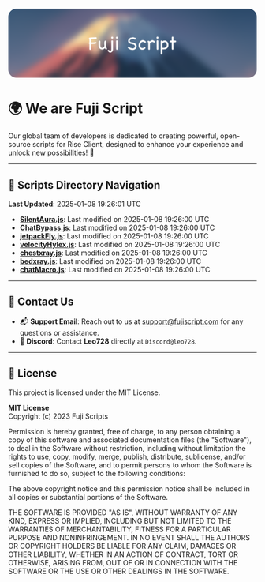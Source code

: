 ![Banner](.github/b.webp)

# 🌍 **We are Fuji Script**

Our global team of developers is dedicated to creating powerful, open-source scripts for Rise Client, designed to enhance your experience and unlock new possibilities! 🌟

---
<!-- SCRIPTS_NAVIGATION_START -->
## 📂 **Scripts Directory Navigation**

**Last Updated**: 2025-01-08 19:26:01 UTC

- **[SilentAura.js](scripts/SilentAura.js)**: Last modified on 2025-01-08 19:26:00 UTC
- **[ChatBypass.js](scripts/ChatBypass.js)**: Last modified on 2025-01-08 19:26:00 UTC
- **[jetpackFly.js](scripts/jetpackFly.js)**: Last modified on 2025-01-08 19:26:00 UTC
- **[velocityHylex.js](scripts/velocityHylex.js)**: Last modified on 2025-01-08 19:26:00 UTC
- **[chestxray.js](scripts/chestxray.js)**: Last modified on 2025-01-08 19:26:00 UTC
- **[bedxray.js](scripts/bedxray.js)**: Last modified on 2025-01-08 19:26:00 UTC
- **[chatMacro.js](scripts/chatMacro.js)**: Last modified on 2025-01-08 19:26:00 UTC

<!-- SCRIPTS_NAVIGATION_END -->

---

## 💬 **Contact Us**  
- 📬 **Support Email**: Reach out to us at [support@fujiscript.com](mailto:support@fujiscript.com) for any questions or assistance.  
- 💬 **Discord**: Contact **Leo728** directly at `Discord@leo728`.

---

## 📜 **License**

This project is licensed under the MIT License.  

**MIT License**  
Copyright (c) 2023 Fuji Scripts  

Permission is hereby granted, free of charge, to any person obtaining a copy of this software and associated documentation files (the "Software"), to deal in the Software without restriction, including without limitation the rights to use, copy, modify, merge, publish, distribute, sublicense, and/or sell copies of the Software, and to permit persons to whom the Software is furnished to do so, subject to the following conditions:  

The above copyright notice and this permission notice shall be included in all copies or substantial portions of the Software.  

THE SOFTWARE IS PROVIDED "AS IS", WITHOUT WARRANTY OF ANY KIND, EXPRESS OR IMPLIED, INCLUDING BUT NOT LIMITED TO THE WARRANTIES OF MERCHANTABILITY, FITNESS FOR A PARTICULAR PURPOSE AND NONINFRINGEMENT. IN NO EVENT SHALL THE AUTHORS OR COPYRIGHT HOLDERS BE LIABLE FOR ANY CLAIM, DAMAGES OR OTHER LIABILITY, WHETHER IN AN ACTION OF CONTRACT, TORT OR OTHERWISE, ARISING FROM, OUT OF OR IN CONNECTION WITH THE SOFTWARE OR THE USE OR OTHER DEALINGS IN THE SOFTWARE.  
